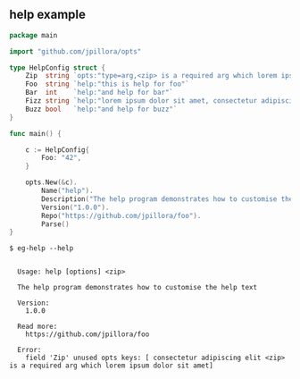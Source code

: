## help example

<!--tmpl,chomp,code=go:cat main.go -->
``` go 
package main

import "github.com/jpillora/opts"

type HelpConfig struct {
	Zip  string `opts:"type=arg,<zip> is a required arg which lorem ipsum dolor sit amet, consectetur adipiscing elit"`
	Foo  string `help:"this is help for foo"`
	Bar  int    `help:"and help for bar"`
	Fizz string `help:"lorem ipsum dolor sit amet, consectetur adipiscing elit. Phasellus at commodo odio. Sed id tincidunt purus. Cras vel felis dictum, lobortis metus a, tempus tellus, and fizz"`
	Buzz bool   `help:"and help for buzz"`
}

func main() {

	c := HelpConfig{
		Foo: "42",
	}

	opts.New(&c).
		Name("help").
		Description("The help program demonstrates how to customise the help text").
		Version("1.0.0").
		Repo("https://github.com/jpillora/foo").
		Parse()
}
```
<!--/tmpl-->

```
$ eg-help --help
```

<!--tmpl,chomp,code=plain:go build -o eg-help && ./eg-help --help ; rm eg-help -->
``` plain 

  Usage: help [options] <zip>

  The help program demonstrates how to customise the help text

  Version:
    1.0.0

  Read more:
    https://github.com/jpillora/foo

  Error:
    field 'Zip' unused opts keys: [ consectetur adipiscing elit <zip> is a required arg which lorem ipsum dolor sit amet]

```
<!--/tmpl-->
